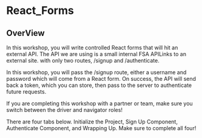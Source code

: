 # React_Forms
## OverView
In this workshop, you will write controlled React forms that will hit an external API. The API we are using is a small internal FSA APILinks to an external site. with only two routes, /signup and /authenticate.

In this workshop, you will pass the /signup route, either a username and password which will come from a React form. On success, the API will send back a token, which you can store, then pass to the server to authenticate future requests.

If you are completing this workshop with a partner or team, make sure you switch between the driver and navigator roles!

There are four tabs below. Initialize the Project, Sign Up Component, Authenticate Component, and Wrapping Up. Make sure to complete all four!

